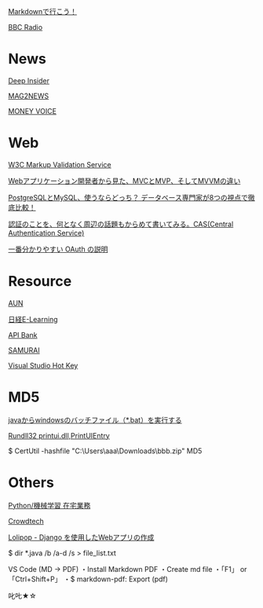 
[Markdownで行こう！](https://gist.github.com/wate/7072365)

[BBC Radio](https://www.bbc.co.uk/programmes/p002vsmz)


News
=====

[Deep Insider](https://www.atmarkit.co.jp/ait/subtop/di/)

[MAG2NEWS](https://www.mag2.com/p/news)

[MONEY VOICE](https://www.mag2.com/p/money)


Web
=====

[W3C Markup Validation Service](https://validator.w3.org/#validate_by_input)

[Webアプリケーション開発者から見た、MVCとMVP、そしてMVVMの違い](https://qiita.com/shinkuFencer/items/f2651073fb71416b6cd7)

[PostgreSQLとMySQL、使うならどっち？ データベース専門家が8つの視点で徹底比較！](https://employment.en-japan.com/engineerhub/entry/2017/09/05/110000)

[認証のことを、何となく周辺の話題もからめて書いてみる。CAS(Central Authentication Service)](https://kirinwiki.com/auth/page3.html)

[一番分かりやすい OAuth の説明](https://qiita.com/TakahikoKawasaki/items/e37caf50776e00e733be)


Resource
=========

[AUN](https://aun.tools/)

[日経E-Learning](https://tech.nikkeibp.co.jp/learning/)

[API Bank](https://www.apibank.jp/ApiBank/main;jsessionid=BC0DD219EE6EFA3432F7DF2531DA8BE0)

[SAMURAI](https://samurai-crowd.com/)

[Visual Studio Hot Key](https://code.visualstudio.com/docs/getstarted/keybindings)



MD5
========

[javaからwindowsのバッチファイル（*.bat）を実行する](http://www.bunkei-programmer.net/entry/20110627/p1)

[Rundll32 printui.dll,PrintUIEntry](https://technet.microsoft.com/ja-jp/library/ee624057(v=ws.10).aspx)

$ CertUtil -hashfile "C:\Users\aaa\Downloads\bbb.zip" MD5


Others
========

[Python/機械学習 在宅業務](https://techacademy.jp/mentor-recruits-lp-ai?utm_source=google&utm_medium=display&utm_content=mentor2_machinelearning&utm_campaign=qiita_machinelearning&gclid=EAIaIQobChMIl4GN2tL65wIVwgdcCh2vuAL2EAEYASAAEgKN2PD_BwE)

[Crowdtech](https://crowdtech.jp/lp/member/engineer?ref=lst-ad_google&utm_source=google&utm_medium=gdn&gclid=EAIaIQobChMIgvPdkc__5wIVUr-9Ch2DVgBfEAEYASAAEgK2a_D_BwE)

[Lolipop - Django を使用したWebアプリの作成](https://support.mc.lolipop.jp/hc/ja/articles/360011824713--Python-Django-%E3%82%92%E4%BD%BF%E7%94%A8%E3%81%97%E3%81%9FWeb%E3%82%A2%E3%83%97%E3%83%AA%E3%81%AE%E4%BD%9C%E6%88%90)

$ dir *.java /b /a-d /s > file_list.txt

VS Code (MD -> PDF)
・Install Markdown PDF
・Create md file
・「F1」 or 「Ctrl+Shift+P」
・$ markdown-pdf: Export (pdf)


叱𠮟★☆



